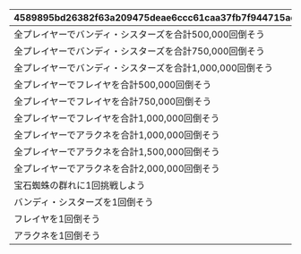 |4589895bd26382f63a209475deae6ccc61caa37fb7f944715ac93f70d0117d76|c01b2aa8b902837233b9fb4cf5a9cbe530fc0824b74af4b1145f247ff2bd068f|c68323b49fd3396687cc12eb3f24109e6b87b5435493c829d72a35cc84c36f2f|5b5d396d427960f62d6b5242a6d9803b43207d7488956709825c971b9a509731|467b6cb4737f372778e06f87892ac2ba6d1e86ebec469e79d4e4fe1e92b266d8|705424e630ad3e30ce77d7615e132648d580fa4fcae5eb4e06ede70964c8e817|66493909bbee1a87b31027a6446815707fc9aec5afb16828d7f286fbbc473a6d|1a56a509be95c60c2edd9eeb76a5eea868e47c97160cda930afe5ce17fc5e062|01317295b50911c53c300f6013a4301385cc3e0aab09897f38075a1ef6452b8f|
| --- | --- | --- | --- | --- | --- | --- | --- | --- |
|全プレイヤーでバンディ・シスターズを合計500,000回倒そう|1010|32000101|1002|500000|1|32000101|7008|1|
|全プレイヤーでバンディ・シスターズを合計750,000回倒そう|1010|32000102|1002|750000|2|32000102|7008|1|
|全プレイヤーでバンディ・シスターズを合計1,000,000回倒そう|1010|32000103|1002|1000000|3|32000103|7008|1|
|全プレイヤーでフレイヤを合計500,000回倒そう|1010|32000104|1003|500000|4|32000104|7008|1|
|全プレイヤーでフレイヤを合計750,000回倒そう|1010|32000105|1003|750000|5|32000105|7008|1|
|全プレイヤーでフレイヤを合計1,000,000回倒そう|1010|32000106|1003|1000000|6|32000106|7008|1|
|全プレイヤーでアラクネを合計1,000,000回倒そう|1010|32000107|1004|1000000|7|32000107|7008|0|
|全プレイヤーでアラクネを合計1,500,000回倒そう|1010|32000108|1004|1500000|8|32000108|7008|0|
|全プレイヤーでアラクネを合計2,000,000回倒そう|1010|32000109|1004|2000000|9|32000109|7008|0|
|宝石蜘蛛の群れに1回挑戦しよう|1009|32000110|1001|1|10|32000110|7007|1|
|バンディ・シスターズを1回倒そう|1009|32000111|1002|1|11|32000111|7007|1|
|フレイヤを1回倒そう|1009|32000112|1003|1|12|32000112|7007|1|
|アラクネを1回倒そう|1009|32000113|1004|1|13|32000113|7007|0|